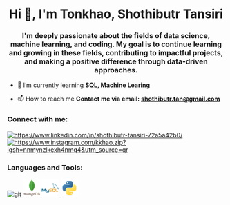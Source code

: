 <h1 align="center">Hi 👋, I'm Tonkhao, Shothibutr Tansiri</h1>
<h3 align="center">I'm deeply passionate about the fields of data science, machine learning, and coding. My goal is to continue learning and growing in these fields, contributing to impactful projects, and making a positive difference through data-driven approaches.</h3>

- 🌱 I’m currently learning **SQL, Machine Learing**

- 📫 How to reach me **Contact me via email: shothibutr.tan@gmail.com**

<h3 align="left">Connect with me:</h3>
<p align="left">
<a href="https://linkedin.com/in/https://www.linkedin.com/in/shothibutr-tansiri-72a5a42b0/" target="blank"><img align="center" src="https://raw.githubusercontent.com/rahuldkjain/github-profile-readme-generator/master/src/images/icons/Social/linked-in-alt.svg" alt="https://www.linkedin.com/in/shothibutr-tansiri-72a5a42b0/" height="30" width="40" /></a>
<a href="https://instagram.com/https://www.instagram.com/kkhao.zip?igsh=nnmynzlkexh4nmq4&utm_source=qr" target="blank"><img align="center" src="https://raw.githubusercontent.com/rahuldkjain/github-profile-readme-generator/master/src/images/icons/Social/instagram.svg" alt="https://www.instagram.com/kkhao.zip?igsh=nnmynzlkexh4nmq4&utm_source=qr" height="30" width="40" /></a>
</p>

<h3 align="left">Languages and Tools:</h3>
<p align="left"> <a href="https://git-scm.com/" target="_blank" rel="noreferrer"> <img src="https://www.vectorlogo.zone/logos/git-scm/git-scm-icon.svg" alt="git" width="40" height="40"/> </a> <a href="https://www.mongodb.com/" target="_blank" rel="noreferrer"> <img src="https://raw.githubusercontent.com/devicons/devicon/master/icons/mongodb/mongodb-original-wordmark.svg" alt="mongodb" width="40" height="40"/> </a> <a href="https://www.mysql.com/" target="_blank" rel="noreferrer"> <img src="https://raw.githubusercontent.com/devicons/devicon/master/icons/mysql/mysql-original-wordmark.svg" alt="mysql" width="40" height="40"/> </a> <a href="https://www.python.org" target="_blank" rel="noreferrer"> <img src="https://raw.githubusercontent.com/devicons/devicon/master/icons/python/python-original.svg" alt="python" width="40" height="40"/> </a> </p>
